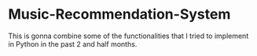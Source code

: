 # Music-Recommendation-System
This is gonna combine some of the functionalities that I tried to implement in Python in the past 2 and half months.
